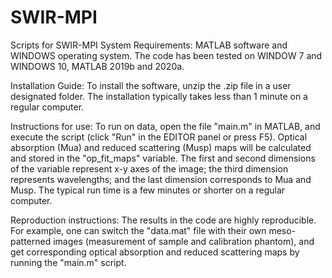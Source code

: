 # SWIR-MPI
Scripts for SWIR-MPI
System Requirements:
MATLAB software and WINDOWS operating system.
The code has been tested on WINDOW 7 and WINDOWS 10, MATLAB 2019b and 2020a. 

Installation Guide: 
To install the software, unzip the .zip file in a user designated folder. 
The installation typically takes less than 1 minute on a regular computer.

Instructions for use: 
To run on data, open the file "main.m" in MATLAB, and execute the script (click "Run" in the EDITOR panel or press F5). 
Optical absorption (Mua) and reduced scattering (Musp) maps will be calculated and stored in the "op_fit_maps" variable. The first and second dimensions of the variable represent x-y axes of the image; the third dimension represents wavelengths; and the last dimension corresponds to Mua and Musp. 
The typical run time is a few minutes or shorter on a regular computer. 

Reproduction instructions: 
The results in the code are highly reproducible. For example, one can switch the "data.mat" file with their own meso-patterned images (measurement of sample and calibration phantom), and get corresponding optical absorption and reduced scattering maps by running the "main.m" script. 




